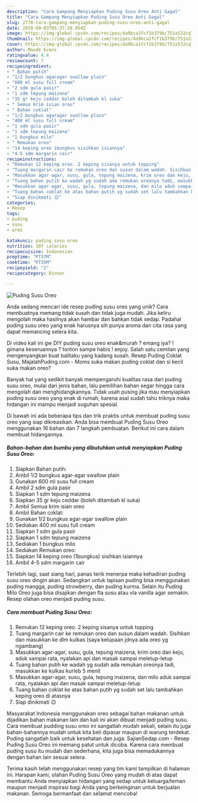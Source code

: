 ```yaml
---
description: "Cara Gampang Menyiapkan Puding Susu Oreo Anti Gagal"
title: "Cara Gampang Menyiapkan Puding Susu Oreo Anti Gagal"
slug: 2778-cara-gampang-menyiapkan-puding-susu-oreo-anti-gagal
date: 2020-09-03T05:37:28.054Z
image: https://img-global.cpcdn.com/recipes/4a9bca1fcf1b379b/751x532cq70/puding-susu-oreo-foto-resep-utama.jpg
thumbnail: https://img-global.cpcdn.com/recipes/4a9bca1fcf1b379b/751x532cq70/puding-susu-oreo-foto-resep-utama.jpg
cover: https://img-global.cpcdn.com/recipes/4a9bca1fcf1b379b/751x532cq70/puding-susu-oreo-foto-resep-utama.jpg
author: Maude Evans
ratingvalue: 4.4
reviewcount: 7
recipeingredient:
- " Bahan putih"
- "1/2 bungkus agaragar swallow plain"
- "600 ml susu full cream"
- "2 sdm gula pasir"
- "1 sdm tepung maizena"
- "35 gr keju ceddar boleh ditambah kl suka"
- " Semua krim isian oreo"
- " Bahan coklat"
- "1/2 bungkus agaragar swallow plain"
- "400 ml susu full cream"
- "1 sdm gula pasir"
- "1 sdm tepung maizena"
- "1 bungkus milo"
- " Remukan oreo"
- "14 keping oreo 1bungkus sisihkan isiannya"
- "4-5 sdm margarin cair"
recipeinstructions:
- "Remukan 12 keping oreo. 2 keping sisanya untuk topping"
- "Tuang margarin cair ke remukan oreo dan susun dalam wadah. Sisihkan dan masukkan ke dlm kulkas (saya kelupaan jdnya ada oreo yg ngambang)"
- "Masukkan agar-agar, susu, gula, tepung maizena, krim oreo dan keju, aduk sampai rata, nyalakan api dan masak sampai meletup-letup"
- "Tuang bahan putih ke wadah yg sudah ada remukan oreonya tadi, masukkan ke kulkas kurleb 5 menit"
- "Masukkan agar-agar, susu, gula, tepung maizena, dan milo aduk sampai rata, nyalakan api dan masak sampai meletup-letup"
- "Tuang bahan coklat ke atas bahan putih yg sudah set lalu tambahkan keping oreo di atasnya"
- "Siap dinikmati 😉"
categories:
- Resep
tags:
- puding
- susu
- oreo

katakunci: puding susu oreo 
nutrition: 107 calories
recipecuisine: Indonesian
preptime: "PT37M"
cooktime: "PT35M"
recipeyield: "2"
recipecategory: Dinner

---
```



![Puding Susu Oreo](https://img-global.cpcdn.com/recipes/4a9bca1fcf1b379b/751x532cq70/puding-susu-oreo-foto-resep-utama.jpg)

Anda sedang mencari ide resep puding susu oreo yang unik? Cara membuatnya memang tidak susah dan tidak juga mudah. Jika keliru mengolah maka hasilnya akan hambar dan bahkan tidak sedap. Padahal puding susu oreo yang enak harusnya sih punya aroma dan cita rasa yang dapat memancing selera kita.

Di video kali ini gw DIY puding susu oreo enak&amp;murah ? emang iya? ! gimana keseruannya ? tonton sampe habis ! enjoy. Salah satu cemilan yang mengenyangkan buat balitaku yang kadang susah. Resep Puding Coklat Susu, MajalahPuding.com - Moms suka makan puding coklat dan si kecil suka makan oreo?

Banyak hal yang sedikit banyak mempengaruhi kualitas rasa dari puding susu oreo, mulai dari jenis bahan, lalu pemilihan bahan segar hingga cara mengolah dan menghidangkannya. Tidak usah pusing jika mau menyiapkan puding susu oreo yang enak di rumah, karena asal sudah tahu triknya maka hidangan ini mampu menjadi suguhan spesial.


Di bawah ini ada beberapa tips dan trik praktis untuk membuat puding susu oreo yang siap dikreasikan. Anda bisa membuat Puding Susu Oreo menggunakan 16 bahan dan 7 langkah pembuatan. Berikut ini cara dalam membuat hidangannya.

<!--inarticleads1-->

##### Bahan-bahan dan bumbu yang dibutuhkan untuk menyiapkan Puding Susu Oreo:

1. Siapkan  Bahan putih:
1. Ambil 1/2 bungkus agar-agar swallow plain
1. Gunakan 600 ml susu full cream
1. Ambil 2 sdm gula pasir
1. Siapkan 1 sdm tepung maizena
1. Siapkan 35 gr keju ceddar (boleh ditambah kl suka)
1. Ambil  Semua krim isian oreo
1. Ambil  Bahan coklat:
1. Gunakan 1/2 bungkus agar-agar swallow plain
1. Sediakan 400 ml susu full cream
1. Siapkan 1 sdm gula pasir
1. Siapkan 1 sdm tepung maizena
1. Sediakan 1 bungkus milo
1. Sediakan  Remukan oreo:
1. Siapkan 14 keping oreo (1bungkus) sisihkan isiannya
1. Ambil 4-5 sdm margarin cair


Terlebih lagi, saat siang hari, panas terik menerpa maka kehadiran puding susu oreo dingin akan. Sedangkan untuk lapisan puding bisa menggunakan puding mangga, puding strowberry, dan puding kurma. Selain itu Puding Milo Oreo juga bisa disajikan dengan fla susu atau vla vanilla agar semakin. Resep olahan oreo menjadi puding susu. 

<!--inarticleads2-->

##### Cara membuat Puding Susu Oreo:

1. Remukan 12 keping oreo. 2 keping sisanya untuk topping
1. Tuang margarin cair ke remukan oreo dan susun dalam wadah. Sisihkan dan masukkan ke dlm kulkas (saya kelupaan jdnya ada oreo yg ngambang)
1. Masukkan agar-agar, susu, gula, tepung maizena, krim oreo dan keju, aduk sampai rata, nyalakan api dan masak sampai meletup-letup
1. Tuang bahan putih ke wadah yg sudah ada remukan oreonya tadi, masukkan ke kulkas kurleb 5 menit
1. Masukkan agar-agar, susu, gula, tepung maizena, dan milo aduk sampai rata, nyalakan api dan masak sampai meletup-letup
1. Tuang bahan coklat ke atas bahan putih yg sudah set lalu tambahkan keping oreo di atasnya
1. Siap dinikmati 😉


Masyarakat Indonesia menggunakan oreo sebagai bahan makanan untuk dijadikan bahan makanan lain dan kali ini akan dibuat menjadi puding susu. Cara membuat pudding susu oreo ini sangatlah mudah sekali, selain itu juga bahan-bahannya mudah untuk kita beli dipasar maupun di warung terdekat. Puding sangatlah baik untuk kesehatan dan juga. SajianSedap.com - Resep Puding Susu Oreo ini memang patut untuk dicoba. Karena cara membuat puding susu itu mudah dan sederhana, kita juga bisa memadukannya dengan bahan lain sesuai selera. 

Terima kasih telah menggunakan resep yang tim kami tampilkan di halaman ini. Harapan kami, olahan Puding Susu Oreo yang mudah di atas dapat membantu Anda menyiapkan hidangan yang sedap untuk keluarga/teman maupun menjadi inspirasi bagi Anda yang berkeinginan untuk berjualan makanan. Semoga bermanfaat dan selamat mencoba!
